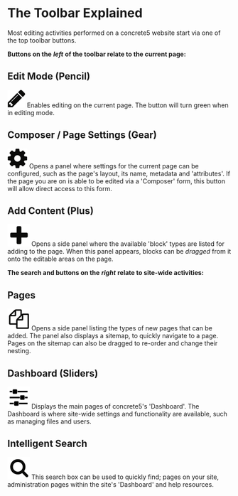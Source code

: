 # The Toolbar Explained

Most editing activities performed on a concrete5 website start via one of the top toolbar buttons.

**Buttons on the** _**left**_ **of the toolbar relate to the current page:**

## Edit Mode \(Pencil\)

![](../.gitbook/assets/pencil.png) Enables editing on the current page. The button will turn green when in editing mode.

## Composer / Page Settings \(Gear\)

![](../.gitbook/assets/cog.png) Opens a panel where settings for the current page can be configured, such as the page's layout, its name, metadata and 'attributes'. If the page you are on is able to be edited via a 'Composer' form, this button will allow direct access to this form.

## Add Content \(Plus\)

![](../.gitbook/assets/plus.png) Opens a side panel where the available 'block' types are listed for adding to the page. When this panel appears, blocks can be _dragged_ from it onto the editable areas on the page.

**The search and buttons on the** _**right**_ **relate to site-wide activities:**

## Pages

![](../.gitbook/assets/pages.png) Opens a side panel listing the types of new pages that can be added. The panel also displays a sitemap, to quickly navigate to a page. Pages on the sitemap can also be dragged to re-order and change their nesting.

## Dashboard \(Sliders\)

![](../.gitbook/assets/slider.png) Displays the main pages of concrete5's 'Dashboard'. The Dashboard is where site-wide settings and functionality are available, such as managing files and users.

## Intelligent Search

![](../.gitbook/assets/search.png) This search box can be used to quickly find; pages on your site, administration pages within the site's 'Dashboard' and help resources.

